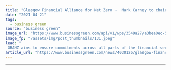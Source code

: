```yaml
---
title: "Glasgow Financial Alliance for Net Zero -  Mark Carney to chair net zero umbrella forum for global financial sector"
date: "2021-04-21"
tags: 
  - business green
source: "business green"
image_url: "https://www.businessgreen.com/api/v1/wps/3549a27/a3bea0ec-5650-44e1-9002-1635d9a94998/4/carney-mark-2015-new-185x114.jpeg"
image_fp: "/assets/img/post_thumbnails/131.jpeg"
lead: "
 GBANZ aims to ensure commitments across all parts of the financial sector are ‘coordinated and ambitious’, but campaigners warn scheme falls short of aligning sector's activity with global climate goals ..."
article_url: "https://www.businessgreen.com/news/4030126/glasgow-financial-alliance-net-zero-mark-carney-chair-net-zero-umbrella-forum-global-financial-sector"
---
```


---
